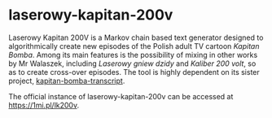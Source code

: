 # laserowy-kapitan-200v

Laserowy Kapitan 200V is a Markov chain based text generator designed to algorithmically create new episodes of the Polish adult TV cartoon *Kapitan Bomba*. Among its main features is the possibility of mixing in other works by Mr Walaszek, including *Laserowy gniew dzidy* and *Kaliber 200 volt*, so as to create cross-over episodes. The tool is highly dependent on its sister project, [kapitan-bomba-transcript](https://github.com/Lachcim/kapitan-bomba-transcript).

The official instance of laserowy-kapitan-200v can be accessed at https://1mi.pl/lk200v.
